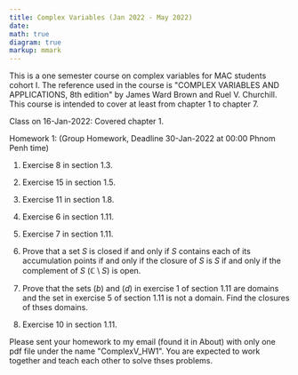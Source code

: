 ```yaml
---
title: Complex Variables (Jan 2022 - May 2022)
date: 
math: true
diagram: true
markup: mmark
---
```

This is a one semester course on complex variables for MAC students cohort I. The reference used in the course is "COMPLEX VARIABLES AND APPLICATIONS, 8th edition" by James Ward Brown and Ruel V. Churchill. This course is intended to cover at least from chapter 1 to chapter 7.

Class on 16-Jan-2022: Covered chapter 1.

Homework 1: (Group Homework, Deadline 30-Jan-2022 at 00:00 Phnom Penh time)

1. Exercise 8 in section 1.3.

2. Exercise 15 in section 1.5.

3. Exercise 11 in section 1.8.

4. Exercise 6 in section 1.11.

5. Exercise 7 in section 1.11.

6. Prove that a set $S$ is closed if and only if $S$ contains each of its accumulation points if and only if the closure of $S$ is $S$ if and only if the complement of $S$ ($\mathbb{C}\setminus S$) is open.

7. Prove that the sets $(b)$ and $(d)$ in exercise 1 of section 1.11 are domains and the set in exercise 5 of section 1.11 is not a domain. Find the closures of thses domains.

8. Exercise 10 in section 1.11.

Please sent your homework to my email (found it in About) with only one pdf file under the name "ComplexV_HW1". You are expected to work together and teach each other to solve thses problems.

